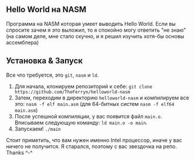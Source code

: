 ## Hello World на NASM
Программа на NASM которая умеет выводить Hello World. Если вы спросите зачем я это выложил, то я спокойно могу ответить "не знаю" (на самом деле, мне стало скучно, и я решил изучить хотя-бы основы ассемблера)

## Установка & Запуск
Все что требуется, это `git`, `nasm` и `ld`.

1. Для начала, клонируем репозиторий к себе: `git clone https://github.com/TheFerryn/helloworld-nasm`
2. Затем, переходим в директорию `helloworld-nasm` и компилируем все это: `nasm -f elf main.asm` (для 64-битных систем `nasm -f elf64 main.asm`)
3. После успешной компиляции, у вас появится файл `main.o`. Вписываем следующую команду: `ld main.o -o main`.
4. Запускаем! `./main`

Стоит приметить, что вам нужен именно Intel процессор, иначе у вас ничего не получится. Я старался, поэтому с вас звездочка на репо. Thanks ^-^

